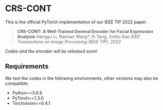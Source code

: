 # CRS-CONT

This is the official PyTorch implementation of our IEEE TIP 2022 paper:

> **CRS-CONT: A Well-Trained General Encoder for Facial Expression Analysis**
> Hangyu Li, Nannan Wang*, Xi Yang, Xinbo Gao 
> *IEEE Transactions on Image Processing (IEEE TIP), 2022*

*Codes and the encoder will be released soon!*

## Requirements

We test the codes in the following environments, other versions may also be compatible:

- Python==3.6.9
- PyTorch==1.3.0
- Torchvision==0.4.1
